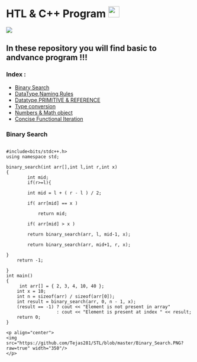 # HTL & C++ Program <img src="https://raw.githubusercontent.com/iampavangandhi/iampavangandhi/master/gifs/Hi.gif" width="30px"></h2>
![](https://img.shields.io/badge/language-cpp-blue.svg)

## In these repository you will find basic to andvance program !!!

### Index :

<!-- toc -->

  * [Binary Search](#binary_search)
  * [DataType,Naming,Rules](#DataType-Naming-Rules)
  * [Datatype,PRIMITIVE & REFERENCE](#Datatype-PRIMITIVE-REFERENCE)
  * [Type conversion](#Type-conversion)
  * [Numbers  & Math object](#Numbers-Math-object)
  * [Concise Functional Iteration](#concise-functional-iteration)

<!-- tocstop -->
### Binary Search
```STL

#include<bits/stdc++.h>
using namespace std;

binary_search(int arr[],int l,int r,int x)
{
		int mid;
		if(r>=l){
	
		int mid = l + ( r - l ) / 2;
	
		if( arr[mid] == x )
	
			return mid;
	
		if( arr[mid] > x )
	
		return binary_search(arr, l, mid-1, x);
		
		return binary_search(arr, mid+1, r, x);
	
}
	return -1;

}
int main()
{
	 int arr[] = { 2, 3, 4, 10, 40 }; 
    int x = 10; 
    int n = sizeof(arr) / sizeof(arr[0]); 
    int result = binary_search(arr, 0, n - 1, x); 
    (result == -1) ? cout << "Element is not present in array"
                   : cout << "Element is present at index " << result; 
    return 0;
}

<p align="center">
<img src="https://github.com/Tejas281/STL/blob/master/Binary_Search.PNG?raw=true" width="350"/>
</p>
